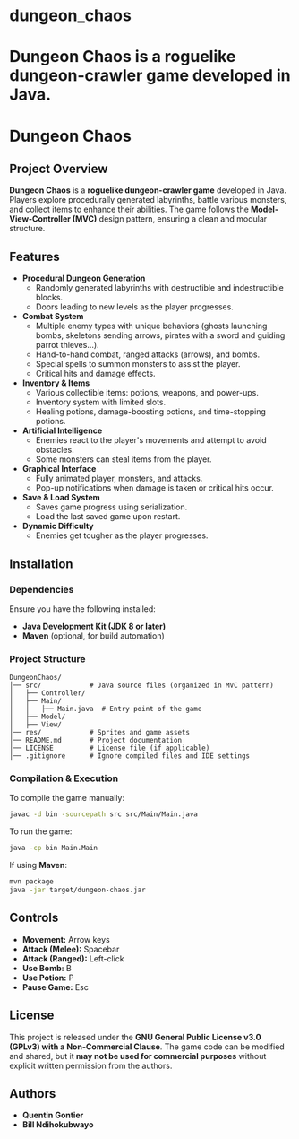 # dungeon_chaos
Dungeon Chaos is a roguelike dungeon-crawler game developed in Java.
=======
# Dungeon Chaos

## Project Overview
**Dungeon Chaos** is a **roguelike dungeon-crawler game** developed in Java. Players explore procedurally generated labyrinths, battle various monsters, and collect items to enhance their abilities. The game follows the **Model-View-Controller (MVC)** design pattern, ensuring a clean and modular structure.

## Features
- **Procedural Dungeon Generation**
  - Randomly generated labyrinths with destructible and indestructible blocks.
  - Doors leading to new levels as the player progresses.
- **Combat System**
  - Multiple enemy types with unique behaviors (ghosts launching bombs, skeletons sending arrows, pirates with a sword and guiding parrot thieves...).
  - Hand-to-hand combat, ranged attacks (arrows), and bombs.
  - Special spells to summon monsters to assist the player.
  - Critical hits and damage effects.
- **Inventory & Items**
  - Various collectible items: potions, weapons, and power-ups.
  - Inventory system with limited slots.
  - Healing potions, damage-boosting potions, and time-stopping potions.
- **Artificial Intelligence**
  - Enemies react to the player's movements and attempt to avoid obstacles.
  - Some monsters can steal items from the player.
- **Graphical Interface**
  - Fully animated player, monsters, and attacks.
  - Pop-up notifications when damage is taken or critical hits occur.
- **Save & Load System**
  - Saves game progress using serialization.
  - Load the last saved game upon restart.
- **Dynamic Difficulty**
  - Enemies get tougher as the player progresses.

## Installation
### Dependencies
Ensure you have the following installed:
- **Java Development Kit (JDK 8 or later)**
- **Maven** (optional, for build automation)

### Project Structure
```
DungeonChaos/
│── src/            # Java source files (organized in MVC pattern)
│   ├── Controller/
│   ├── Main/
│   │   ├── Main.java  # Entry point of the game
│   ├── Model/
│   ├── View/
│── res/            # Sprites and game assets
│── README.md       # Project documentation
│── LICENSE         # License file (if applicable)
│── .gitignore      # Ignore compiled files and IDE settings
```

### Compilation & Execution
To compile the game manually:
```sh
javac -d bin -sourcepath src src/Main/Main.java
```

To run the game:
```sh
java -cp bin Main.Main
```

If using **Maven**:
```sh
mvn package
java -jar target/dungeon-chaos.jar
```

## Controls
- **Movement:** Arrow keys
- **Attack (Melee):** Spacebar
- **Attack (Ranged):** Left-click
- **Use Bomb:** B
- **Use Potion:** P
- **Pause Game:** Esc

## License
This project is released under the **GNU General Public License v3.0 (GPLv3) with a Non-Commercial Clause**. The game code can be modified and shared, but it **may not be used for commercial purposes** without explicit written permission from the authors.

## Authors
- **Quentin Gontier**
- **Bill Ndihokubwayo**
